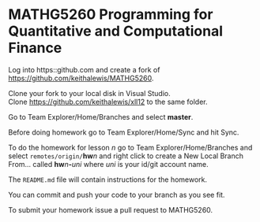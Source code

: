 # MATHG5260 Programming for Quantitative and Computational Finance

Log into https::github.com and create a fork of https://github.com/keithalewis/MATHG5260.

Clone your fork to your local disk in Visual Studio.  
Clone https://github.com/keithalewis/xll12 to the same folder.

Go to Team Explorer/Home/Branches and select **master**. 

Before doing homework go to Team Explorer/Home/Sync and hit Sync.

To do the homework for lesson _n_ go to Team Explorer/Home/Branches and 
select `remotes/origin/`**hw**_n_
and right click to create a New Local Branch From... called 
**hw**_n_**-**_uni_ where _uni_ is your id/git account name.

The `README.md` file will contain instructions for the homework.

You can commit and push your code to your branch as you see fit.

To submit your homework issue a pull request to MATHG5260.

